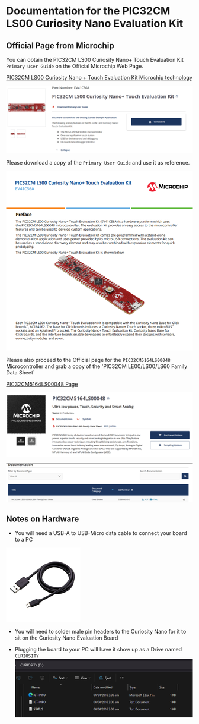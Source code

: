 # Documentation for the PIC32CM LS00 Curiosity Nano Evaluation Kit

## Official Page from Microchip

You can obtain the PIC32CM LS00 Curiosity Nano+ Touch Evaluation Kit `Primary User Guide` on the Official Microchip Web Page. 

[PIC32CM LS00 Curiosity Nano + Touch Evaluation Kit Microchip technology](<https://www.microchip.com/en-us/development-tool/EV41C56A>)

![alt text](PIC32CMLS00CuriosityNanoDocumentation/images/Overview.png)

Please download a copy of the `Primary User Guide` and use it as reference.

![alt text](PIC32CMLS00CuriosityNanoDocumentation/images/primary_user_guide.png)

Please also proceed to the Official page for the `PIC32CM5164LS00048` Microcontroller and grab a copy of the 'PIC32CM LE00/LS00/LS60 Family Data Sheet`

[PIC32CM5164LS00048 Page](https://www.microchip.com/en-us/product/PIC32CM5164LS00048#document-table)

![alt text](MPLABFirstSteps/images/MCUPage.png)

![alt text](MPLABFirstSteps/images/MCUDocsDatasheet.png)

## Notes on Hardware

- You will need a USB-A to USB-Micro data cable to connect your board to a PC

<img src="PIC32CMLS00CuriosityNanoDocumentation/images/USB-A-to-USB-Micro.png" width="auto" height="200px">

- You will need to solder male pin headers to the Curiosity Nano for it to sit on the Curiosity Nano Evaluation Board

- Plugging the board to your PC will have it show up as a Drive named `CURIOSITY`
![alt text](PIC32CMLS00CuriosityNanoDocumentation/images/MCU_as_drive.png)